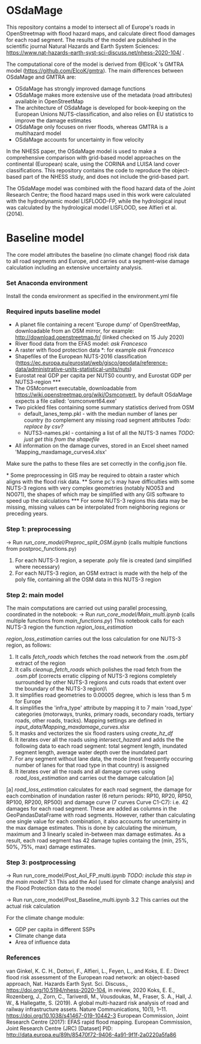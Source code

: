 # OSdaMage
This repository contains a model to intersect all of Europe's roads in OpenStreetmap with flood hazard maps, and calculate direct flood damages for each road segment. The results of the model are published in the scientific journal Natural Hazards and Earth System Sciences: https://www.nat-hazards-earth-syst-sci-discuss.net/nhess-2020-104/ .

The computational core of the model is derived from @ElcoK 's GMTRA model (https://github.com/ElcoK/gmtra). The main differences between OSdaMage and GMTRA are:
 - OSdaMage has strongly improved damage functions
 - OSdaMage makes more extensive use of the metadata (road attributes) available in OpenStreetMap
 - The architecture of OSdaMage is developed for book-keeping on the European Unions NUTS-classification, and also relies on EU statistics to improve the damage estimates
 - OSdaMage only focuses on river floods, whereas GMTRA is a multihazard model
 - OSdaMage accounts for uncertainty in flow velocity
 
In the NHESS paper, the OSdaMage model is used to make a comprehensive comparison with grid-based model approaches on the continental (European) scale, using the CORINA and LUISA land cover classifications. This repository contains the code to reproduce the object-based part of the NHESS study, and does not include the grid-based part.

The OSdaMage model was combined with the flood hazard data of the Joint Research Centre; the flood hazard maps used in this work were calculated with the hydrodynamic model LISFLOOD-FP, while the hydrological input was calculated by the hydrological model LISFLOOD, see Alfieri et al. (2014).

# Baseline model
The core model attributes the baseline (no climate change) flood risk data to all road segments and Europe, and carries out a segment-wise damage calculation including an extensive uncertainty analysis.

### Set Anaconda environment
Install the conda environment as specified in the environment.yml file

### Required inputs baseline model
 - A planet file containing a recent 'Europe dump' of OpenStreetMap, downloadable from an OSM mirror, for example: http://download.openstreetmap.fr/ (linked checked on 15 July 2020)
 - River flood data from the EFAS model: *ask Francesco*
 - A raster with flood protection data \*: for example *ask Francesco*
 - Shapefiles of the European NUTS-2016 classification (https://ec.europa.eu/eurostat/web/gisco/geodata/reference-data/administrative-units-statistical-units/nuts)
 - Eurostat real GDP per capita per NUTS0 country, and Eurostat GDP per NUTS3-region \*\*\*
 - The OSMconvert executable, downloadable from https://wiki.openstreetmap.org/wiki/Osmconvert, by default OSdaMage expects a file called: 'osmconvert64.exe'
 - Two pickled files containing some summary statistics derived from OSM
      - default_lanes_temp.pkl - with the median number of lanes per country (to complement any missing road segment attributes *Todo: replace by csv?*
      - NUTS3-names.pkl - containing a list of all the NUTS-3 names *TODO: just get this from the shapefile*
 - All information on the damage curves, stored in an Excel sheet named 'Mapping_maxdamage_curves4.xlsx'

Make sure the paths to these files are set correctly in the config.json file.

\* Some preprocessing in GIS may be required to obtain a raster which aligns with the flood risk data.
\*\* Some pc's may have difficulties with some NUTS-3 regions with very complex geometries (notably NO053 and NO071), the shapes of which may be simplified with any GIS software to speed up the calculations
\*\*\* For some NUTS-3 regions this data may be missing, missing values can be interpolated from neighboring regions or preceding years.

### Step 1: preprocessing 

 -> Run *run_core_model/Preproc_split_OSM.ipynb* (calls multiple functions from postproc_functions.py)
 1. For each NUTS-3 region, a seperate .poly file is created (and simplified where necessary)
 1. For each NUTS-3 region, an OSM extract is made with the help of the poly file, containing all the OSM data in this NUTS-3 region

### Step 2: main model
The main computations are carried out using parallel processing, coordinated in the notebook:
 -> Run *run_core_model/Main_multi.ipynb* (calls multiple functions from *main_functions.py*)
This notebook calls for each NUTS-3 region the function *region_loss_estimation*

*region_loss_estimation* carries out the loss calculation for one NUTS-3 region, as follows:
  1. It calls *fetch_roads* which fetches the road network from the .osm.pbf extract of the region
  2. It calls *cleanup_fetch_roads* which polishes the road fetch from the .osm.pbf (corrects erratic clipping of NUTS-3 regions completely surrounded by other NUTS-3 regions and cuts roads that extent over the boundary of the NUTS-3 region)\
  3. It simplifies road geometries to 0.00005 degree, which is less than 5 m for Europe
  4. It simplifies the 'infra_type' attribute by mapping it to 7 main 'road_type' categories (motorways, trunks, primary roads, secondary roads, tertiary roads, other roads, tracks). Mapping settings are defined in *input_data/Mapping_maxdamage_curves.xlsx*
  5. It masks and vectorizes the six flood rasters using *create_hz_df*
  6. It iterates over all the roads using *intersect_hazard* and adds the the following data to each road segment: total segment length, inundated segment length, average water depth over the inundated part
  7. For any segment without lane data, the mode (most frequently occuring number of lanes for that road type in that country) is assigned
  8. It iterates over all the roads and all damage curves using *road_loss_estimation* and carries out the damage calculation [a]
 
 [a] *road_loss_estimation* calculates for each road segment, the damage for each combination of inundation raster (6 return periods: RP10, RP20, RP50, RP100, RP200, RP500) and damage curve (7 curves Curve C1-C7): i.e. 42 damages for each road segment. These are added as columns in the GeoPandasDataFrame with road segments. However, rather than calculating one single value for each combination, it also accounts for uncertainty in the max damage estimates. This is done by calculating the minimum, maximum and 3 linearly scaled in-between max damage estimates. As a result, each road segment has 42 damage tuples containg the (min, 25%, 50%, 75%, max) damage estimates.
 
 
### Step 3: postprocessing
 -> Run run_core_model/Post_AoI_FP_multi.ipynb *TODO: include this step in the main model?*
 3.1 This add the AoI (used for climate change analysis) and the Flood Protection data to the model
 
 -> Run run_core_model/Post_Baseline_multi.ipynb
 3.2 This carries out the actual risk calculation


For the climate change module:
 - GDP per capita in different SSPs
 - Climate change data 
 - Area of influence data

### References
van Ginkel, K. C. H., Dottori, F., Alfieri, L., Feyen, L., and Koks, E. E.: Direct flood risk assessment of the European road network: an object-based approach, Nat. Hazards Earth Syst. Sci. Discuss., https://doi.org/10.5194/nhess-2020-104, in review, 2020
Koks, E. E., Rozenberg, J., Zorn, C., Tariverdi, M., Vousdoukas, M., Fraser, S. A., Hall, J. W., & Hallegatte, S. (2019). A global multi-hazard risk analysis of road and railway infrastructure assets. Nature Communications, 10(1), 1–11. https://doi.org/10.1038/s41467-019-10442-3
European Commission, Joint Research Centre (2017):  EFAS rapid flood mapping. European Commission, Joint Research Centre (JRC) [Dataset] PID: http://data.europa.eu/89h/85470f72-9406-4a91-9f1f-2a0220a5fa86

